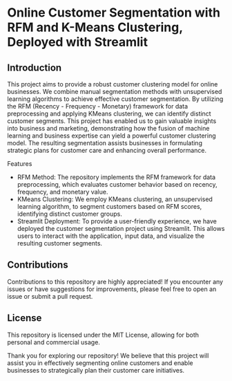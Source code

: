 # Online Customer Segmentation with RFM and K-Means Clustering, Deployed with Streamlit

## Introduction

This project aims to provide a robust customer clustering model for online businesses. We combine manual segmentation methods with unsupervised learning algorithms to achieve effective customer segmentation. By utilizing the RFM (Recency - Frequency - Monetary) framework for data preprocessing and applying KMeans clustering, we can identify distinct customer segments. This project has enabled us to gain valuable insights into business and marketing, demonstrating how the fusion of machine learning and business expertise can yield a powerful customer clustering model. The resulting segmentation assists businesses in formulating strategic plans for customer care and enhancing overall performance.

Features

- RFM Method: The repository implements the RFM framework for data preprocessing, which evaluates customer behavior based on recency, frequency, and monetary value.
- KMeans Clustering: We employ KMeans clustering, an unsupervised learning algorithm, to segment customers based on RFM scores, identifying distinct customer groups.
- Streamlit Deployment: To provide a user-friendly experience, we have deployed the customer segmentation project using Streamlit. This allows users to interact with the application, input data, and visualize the resulting customer segments.

## Contributions

Contributions to this repository are highly appreciated! If you encounter any issues or have suggestions for improvements, please feel free to open an issue or submit a pull request.

## License

This repository is licensed under the MIT License, allowing for both personal and commercial usage.

Thank you for exploring our repository! We believe that this project will assist you in effectively segmenting online customers and enable businesses to strategically plan their customer care initiatives.
